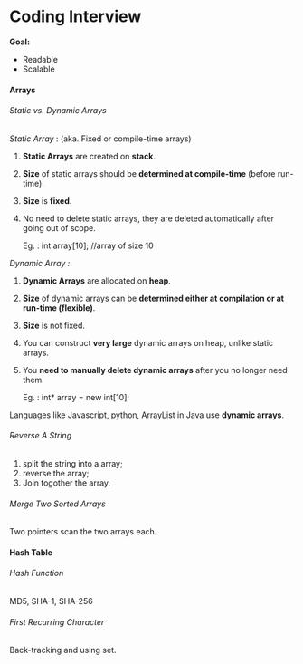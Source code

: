 # Coding Interview

**Goal:**

* Readable
* Scalable



#### Arrays

###### Static vs. Dynamic Arrays

*Static Array* : (aka. Fixed or compile-time arrays)

1. **Static Arrays** are created on **stack**.

2. **Size** of static arrays should be **determined at compile-time** (before run-time).

3. **Size** is **fixed**.

4. No need to delete static arrays, they are deleted automatically after going out of scope.

   Eg. : int array[10]; //array of size 10

*Dynamic Array :*

1. **Dynamic Arrays** are allocated on **heap**.

2. **Size** of dynamic arrays can be **determined either at compilation or at run-time (flexible)**.

3. **Size** is not fixed.

4. You can construct **very large** dynamic arrays on heap, unlike static arrays.

5. You **need to manually delete dynamic arrays** after you no longer need them.

   Eg. : int* array = new int[10];

Languages like Javascript, python, ArrayList in Java use **dynamic arrays**.

###### Reverse A String

1. split the string into a array;
2. reverse the array;
3. Join togother the array.

###### Merge Two Sorted Arrays

Two pointers scan the two arrays each.



#### Hash Table

###### Hash Function

MD5, SHA-1, SHA-256

###### First Recurring Character

Back-tracking and using set.

